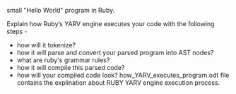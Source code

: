  small "Hello World" program in Ruby.

Explain how Ruby’s YARV engine executes your code with the following steps - 
- how will it tokenize?
- how it will parse and convert your parsed program into AST nodes?
- what are ruby's grammar rules?
- how it will compile this parsed code?
- how will your compiled code look?
how_YARV_executes_program.odt file contains the explination about RUBY YARV engine execution process.
